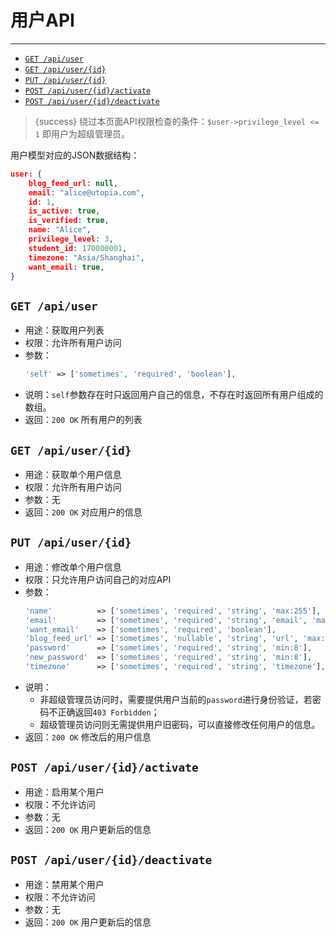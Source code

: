 # 用户API

---

- [`GET /api/user`](#u-1)
- [`GET /api/user/{id}`](#u-2)
- [`PUT /api/user/{id}`](#u-3)
- [`POST /api/user/{id}/activate`](#u-4)
- [`POST /api/user/{id}/deactivate`](#u-5)

> {success} 绕过本页面API权限检查的条件：`$user->privilege_level <= 1` 即用户为超级管理员。

用户模型对应的JSON数据结构：

```json
user: {
    blog_feed_url: null,
    email: "alice@utopia.com",
    id: 1,
    is_active: true,
    is_verified: true,
    name: "Alice",
    privilege_level: 3,
    student_id: 170000001,
    timezone: "Asia/Shanghai",
    want_email: true,
}
```

<a name="u-1"></a>
## `GET /api/user`

- 用途：获取用户列表
- 权限：允许所有用户访问
- 参数：
  ```php
  'self' => ['sometimes', 'required', 'boolean'],
  ```
- 说明：`self`参数存在时只返回用户自己的信息，不存在时返回所有用户组成的数组。
- 返回：`200 OK` 所有用户的列表

<a name="u-2"></a>
## `GET /api/user/{id}`

- 用途：获取单个用户信息
- 权限：允许所有用户访问
- 参数：无
- 返回：`200 OK` 对应用户的信息

<a name="u-3"></a>
## `PUT /api/user/{id}`

- 用途：修改单个用户信息
- 权限：只允许用户访问自己的对应API
- 参数：
  ```php
  'name'          => ['sometimes', 'required', 'string', 'max:255'],
  'email'         => ['sometimes', 'required', 'string', 'email', 'max:255', Rule::unique('users')->ignore($user->id)],
  'want_email'    => ['sometimes', 'required', 'boolean'],
  'blog_feed_url' => ['sometimes', 'nullable', 'string', 'url', 'max:255', Rule::unique('users')->ignore($user->id)],
  'password'      => ['sometimes', 'required', 'string', 'min:8'],
  'new_password'  => ['sometimes', 'required', 'string', 'min:8'],
  'timezone'      => ['sometimes', 'required', 'string', 'timezone'],
  ```
- 说明：
  - 非超级管理员访问时，需要提供用户当前的`password`进行身份验证，若密码不正确返回`403 Forbidden`；
  - 超级管理员访问则无需提供用户旧密码，可以直接修改任何用户的信息。
- 返回：`200 OK` 修改后的用户信息

<a name="u-4"></a>
## `POST /api/user/{id}/activate`

- 用途：启用某个用户
- 权限：不允许访问
- 参数：无
- 返回：`200 OK` 用户更新后的信息

<a name="u-5"></a>
## `POST /api/user/{id}/deactivate`

- 用途：禁用某个用户
- 权限：不允许访问
- 参数：无
- 返回：`200 OK` 用户更新后的信息
